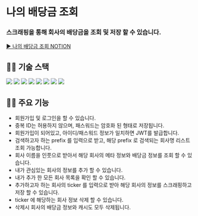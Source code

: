 # 나의 배당금 조회
### 스크래핑을 통해 회사의 배당금을 조회 및 저장 할 수 있습니다.
<div>
   <a href="https://nebula-catboat-ea3.notion.site/af17bcb93ec945269d3e258982a6d887">
        <text>▶ 나의 배당금 조회 NOTION</text>
    </a>
</div>

## **👩‍🔧 기술 스택**
<section>
<div>
    <img src="https://img.shields.io/badge/Java-ED8B00?style=flat-square&logo=coffeeScript&logoColor=white">
    <img src="https://img.shields.io/badge/Spring%20Boot-FF6600?style=flat-square&logo=springBoot&logoColor=white">
    <img src="https://img.shields.io/badge/Spring%20Data%20Jpa-6DB33F?style=flat-sqaure&logo=aqua&logoColor=white">
    <img src="https://img.shields.io/badge/Jsoup-purple?style=flat-square&logo=coffeeScript&logoColor=white">
    <img src="https://img.shields.io/badge/Json%20Web%20Token-442e2e?style=flat-sqaure&logo=jSONWebTokens&logoColor=white">
    <img src="https://img.shields.io/badge/Postman-4479A1?style=flat-sqaure&logo=Postman&logoColor=white">
    <img src="https://img.shields.io/badge/Redis-DC382D?style=flat-sqaure&logo=redis&logoColor=white">
    <img src="https://img.shields.io/badge/H2-blue?style=flat-sqaure&logoColor=white">
</div>
</section>

## **👩‍💻 주요 기능**
- 회원가입 및 로그인을 할 수 있습니다.
- 중복 ID는 허용하지 않으며, 패스워드는 암호화 된 형태로 저장됩니다. 
- 회원가입이 되어있고, 아이디/패스워드 정보가 일치하면 JWT를 발급합니다. 
- 검색하고자 하는 prefix 를 입력으로 받고, 해당 prefix 로 검색되는 회사명 리스트 조회 가능합니다.
- 회사 이름을 인풋으로 받아서 해당 회사의 메타 정보와 배당금 정보를 조회 할 수 있습니다.
- 내가 관심있는 회사의 정보를 추가 할 수 있습니다.
- 내가 추가 한 모든 회사 목록을 확인 할 수 있습니다. 
- 추가하고자 하는 회사의 ticker 를 입력으로 받아 해당 회사의 정보를 스크래핑하고 저장 할 수 있습니다.
- ticker 에 해당하는 회사 정보 삭제 할 수 있습니다. 
- 삭제시 회사의 배당금 정보와 캐시도 모두 삭제됩니다. 
